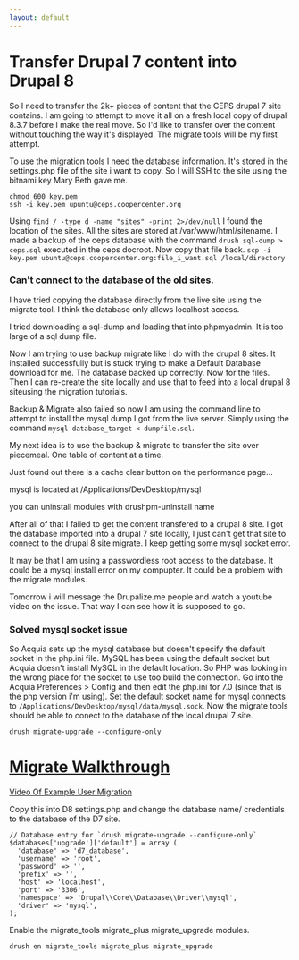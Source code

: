 ```yaml
---
layout: default
---
```


# Transfer Drupal 7 content into Drupal 8

So I need to transfer the 2k+ pieces of content that the CEPS drupal 7 site contains. I am going to attempt to move it all on a fresh local copy of drupal 8.3.7 before I make the real move. So I'd like to transfer over the content without touching the way it's displayed. The migrate tools will be my first attempt.

To use the migration tools I need the database information. It's stored in the settings.php file of the site i want to copy. So I will SSH to the site using the bitnami key Mary Beth gave me.
```
chmod 600 key.pem
ssh -i key.pem upuntu@ceps.coopercenter.org
```

Using `find / -type d -name "sites" -print 2>/dev/null` I found the location of the sites. All the sites are stored at /var/www/html/sitename. I made a backup of the ceps database with the command `drush sql-dump > ceps.sql` executed in the ceps docroot. Now copy that file back.
`scp -i key.pem ubuntu@ceps.coopercenter.org:file_i_want.sql /local/directory`

### Can't connect to the database of the old sites.

I have tried copying the database directly from the live site using the migrate tool. I think the database only allows localhost access.

I tried downloading a sql-dump and loading that into phpmyadmin. It is too large of a sql dump file.

Now I am trying to use backup migrate like I do with the drupal 8 sites. It installed successfully but is stuck trying to make a Default Database download for me. The database backed up correctly. Now for the files. Then I can re-create the site locally and use that to feed into a local drupal 8 siteusing the migration tutorials.

Backup & Migrate also failed so now I am using the command line to attempt to install the mysql dump I got from the live server. Simply using the command `mysql database_target < dumpfile.sql`.

My next idea is to use the backup & migrate to transfer the site over piecemeal. One table of content at a time.

Just found out there is a cache clear button on the performance page...

mysql is located at /Applications/DevDesktop/mysql

you can uninstall modules with drushpm-uninstall name

After all of that I failed to get the content transfered to a drupal 8 site. I got the database imported into a drupal 7 site locally, I just can't get that site to connect to the drupal 8 site migrate. I keep getting some mysql socket error.

It may be that I am using a passwordless root access to the database.
It could be a mysql install error on my compupter.
It could be a problem with the migrate modules.

Tomorrow i will message the Drupalize.me people and watch a youtube video on the issue. That way I can see how it is supposed to go.

### Solved mysql socket issue

So Acquia sets up the mysql database but doesn't specify the default socket in the php.ini file. MySQL has been using the default socket but Acquia doesn't install MySQL in the default location. So PHP was looking in the wrong place for the socket to use too build the connection. Go into the Acquia Preferences > Config and then edit the php.ini for 7.0 (since that is the php version i'm using). Set the default socket name for mysql connects to `/Applications/DevDesktop/mysql/data/mysql.sock`. Now the migrate tools should be able to conect to the database of the local drupal 7 site.

`drush migrate-upgrade --configure-only`

# [Migrate Walkthrough](https://drupalize.me/blog/201604/custom-drupal-drupal-migrations-migrate-tools)

[Video Of Example User Migration](https://www.youtube.com/watch?v=_z2FH0efd_g)

Copy this into D8 settings.php and change the database name/ credentials to the database of the D7 site.
```
// Database entry for `drush migrate-upgrade --configure-only`
$databases['upgrade']['default'] = array (
  'database' => 'd7_database',
  'username' => 'root',
  'password' => '',
  'prefix' => '',
  'host' => 'localhost',
  'port' => '3306',
  'namespace' => 'Drupal\\Core\\Database\\Driver\\mysql',
  'driver' => 'mysql',
);
```

Enable the migrate_tools migrate_plus migrate_upgrade modules.

```drush en migrate_tools migrate_plus migrate_upgrade```
